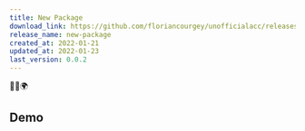 ```yaml
---
title: New Package
download_link: https://github.com/floriancourgey/unofficialacc/releases/download/new-package-v0.0.1/new-package.xml
release_name: new-package
created_at: 2022-01-21
updated_at: 2022-01-23
last_version: 0.0.2
---
```


<p class="text-center">🐍👑🌍</p>

<!--more-->

## Demo
